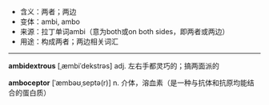 - <span class="definition">含义：两者；两边</span>
- <span class="definition">变体：ambi, ambo</span>
- <span class="definition">来源：拉丁单词ambi（意为both或on both sides，即两者或两边）</span>
- <span class="definition">用途：构成两者；两边相关词汇</span>

---

<span class="vocabulary">**ambidextrous**</span> [ˌæmbiˈdekstrəs] adj. 左右手都灵巧的；搞两面派的

<span class="vocabulary">**amboceptor**</span> [ˈæmbəʊˌseptə(r)] n. 介体，溶血素（是一种与抗体和抗原均能结合的蛋白质）

